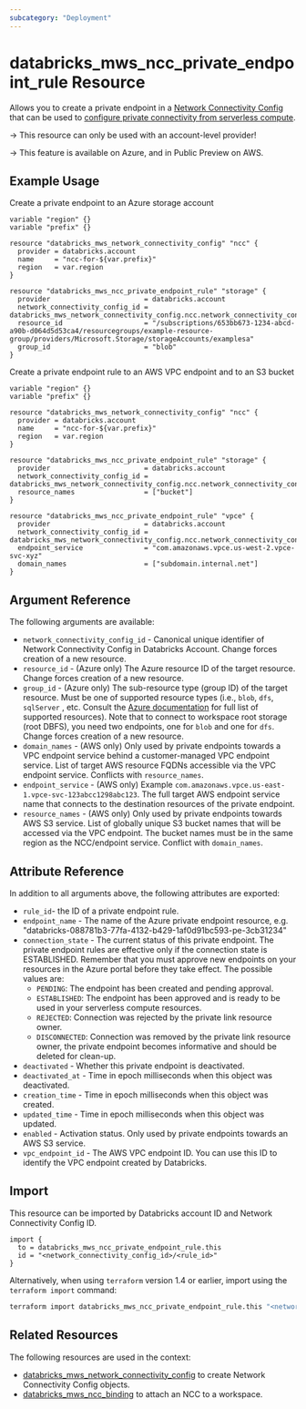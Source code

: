 ```yaml
---
subcategory: "Deployment"
---
```

# databricks_mws_ncc_private_endpoint_rule Resource

Allows you to create a private endpoint in a [Network Connectivity Config](mws_network_connectivity_config.md) that can be used to [configure private connectivity from serverless compute](https://learn.microsoft.com/en-us/azure/databricks/security/network/serverless-network-security/serverless-private-link).

-> This resource can only be used with an account-level provider!

-> This feature is available on Azure, and in Public Preview on AWS.

## Example Usage

Create a private endpoint to an Azure storage account

```hcl
variable "region" {}
variable "prefix" {}

resource "databricks_mws_network_connectivity_config" "ncc" {
  provider = databricks.account
  name     = "ncc-for-${var.prefix}"
  region   = var.region
}

resource "databricks_mws_ncc_private_endpoint_rule" "storage" {
  provider                       = databricks.account
  network_connectivity_config_id = databricks_mws_network_connectivity_config.ncc.network_connectivity_config_id
  resource_id                    = "/subscriptions/653bb673-1234-abcd-a90b-d064d5d53ca4/resourcegroups/example-resource-group/providers/Microsoft.Storage/storageAccounts/examplesa"
  group_id                       = "blob"
}
```

Create a private endpoint rule to an AWS VPC endpoint and to an S3 bucket

```hcl
variable "region" {}
variable "prefix" {}

resource "databricks_mws_network_connectivity_config" "ncc" {
  provider = databricks.account
  name     = "ncc-for-${var.prefix}"
  region   = var.region
}

resource "databricks_mws_ncc_private_endpoint_rule" "storage" {
  provider                       = databricks.account
  network_connectivity_config_id = databricks_mws_network_connectivity_config.ncc.network_connectivity_config_id
  resource_names                 = ["bucket"]
}

resource "databricks_mws_ncc_private_endpoint_rule" "vpce" {
  provider                       = databricks.account
  network_connectivity_config_id = databricks_mws_network_connectivity_config.ncc.network_connectivity_config_id
  endpoint_service               = "com.amazonaws.vpce.us-west-2.vpce-svc-xyz"
  domain_names                   = ["subdomain.internal.net"]
}
```

## Argument Reference

The following arguments are available:

* `network_connectivity_config_id` - Canonical unique identifier of Network Connectivity Config in Databricks Account. Change forces creation of a new resource.
* `resource_id` - (Azure only) The Azure resource ID of the target resource. Change forces creation of a new resource.
* `group_id` - (Azure only) The sub-resource type (group ID) of the target resource. Must be one of supported resource types (i.e., `blob`, `dfs`, `sqlServer` , etc. Consult the [Azure documentation](https://learn.microsoft.com/en-us/azure/private-link/private-endpoint-overview#private-link-resource) for full list of supported resources). Note that to connect to workspace root storage (root DBFS), you need two endpoints, one for `blob` and one for `dfs`. Change forces creation of a new resource.
* `domain_names` - (AWS only) Only used by private endpoints towards a VPC endpoint service behind a customer-managed VPC endpoint service. List of target AWS resource FQDNs accessible via the VPC endpoint service. Conflicts with `resource_names`.
* `endpoint_service` - (AWS only) Example `com.amazonaws.vpce.us-east-1.vpce-svc-123abcc1298abc123`. The full target AWS endpoint service name that connects to the destination resources of the private endpoint.
* `resource_names` - (AWS only) Only used by private endpoints towards AWS S3 service. List of globally unique S3 bucket names that will be accessed via the VPC endpoint. The bucket names must be in the same region as the NCC/endpoint service. Conflict with `domain_names`.

## Attribute Reference

In addition to all arguments above, the following attributes are exported:

* `rule_id`- the ID of a private endpoint rule.
* `endpoint_name` - The name of the Azure private endpoint resource, e.g. "databricks-088781b3-77fa-4132-b429-1af0d91bc593-pe-3cb31234"
* `connection_state` - The current status of this private endpoint. The private endpoint rules are effective only if the connection state is ESTABLISHED. Remember that you must approve new endpoints on your resources in the Azure portal before they take effect.
The possible values are:
  * `PENDING`: The endpoint has been created and pending approval.
  * `ESTABLISHED`: The endpoint has been approved and is ready to be used in your serverless compute resources.
  * `REJECTED`: Connection was rejected by the private link resource owner.
  * `DISCONNECTED`: Connection was removed by the private link resource owner, the private endpoint becomes informative and should be deleted for clean-up.
* `deactivated` - Whether this private endpoint is deactivated.
* `deactivated_at` - Time in epoch milliseconds when this object was deactivated.
* `creation_time` - Time in epoch milliseconds when this object was created.
* `updated_time` - Time in epoch milliseconds when this object was updated.
* `enabled` - Activation status. Only used by private endpoints towards an AWS S3 service.
* `vpc_endpoint_id` - The AWS VPC endpoint ID. You can use this ID to identify the VPC endpoint created by Databricks.

## Import

This resource can be imported by Databricks account ID and Network Connectivity Config ID.

```hcl
import {
  to = databricks_mws_ncc_private_endpoint_rule.this
  id = "<network_connectivity_config_id>/<rule_id>"
}
```

Alternatively, when using `terraform` version 1.4 or earlier, import using the `terraform import` command:

```sh
terraform import databricks_mws_ncc_private_endpoint_rule.this "<network_connectivity_config_id>/<rule_id>"
```

## Related Resources

The following resources are used in the context:

* [databricks_mws_network_connectivity_config](mws_network_connectivity_config.md) to create Network Connectivity Config objects.
* [databricks_mws_ncc_binding](mws_ncc_binding.md) to attach an NCC to a workspace.
